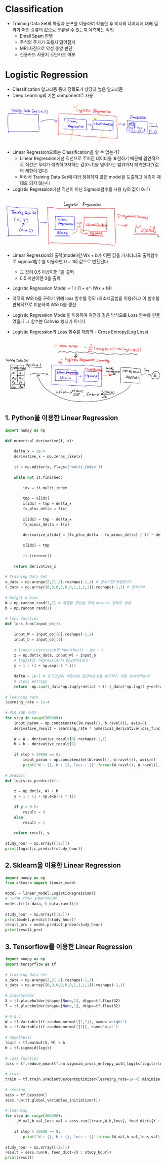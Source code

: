 # Classification

- Training Data Set의 특징과 분포를 이용하여 학습한 후 미지의 데이터에 대해 결과가 어떤 종류의 값으로 분류될 수 있는지 예측하는 작업
  - Email Spam 판별
  - 주식의 주가가 오를지 떨어질지
  - MRI 사진으로 악성 종양 판단
  - 신용카드 사용지 도난카드 여부



# Logistic Regression

- Classification 알고리즘 중에 정확도가 상당히 높은 알고리즘
- Deep Learning의 기본 component로 사용

![image-20210302110048634](md-images/image-20210302110048634.png)

- Linear Regression으로는 Classification을 할 수 없는가?
  - Linear Regression에선 직선으로 주어진 데이터를 표현하기 때문에 필연적으로 직선은 우리가 예측하고자하는 값(0~1)을 넘어가는 범위까지 예측한다(Y값의 제한이 없다)
  - 따라서 Training Data Set에 따라 정확하지 않은 model을 도출하고 예측이 제대로 되지 않는다
- Logistic Regression에선 직선이 아닌 Sigmoid함수를 사용 (y의 값이 0~1)

![image-20210302113940352](md-images/image-20210302113940352.png)

- Linear Regression의 출력(model)인 Wx + b가 어떤 값을 가지더라도 출력함수로 sigmoid함수를 이용하면 0 ~ 1의 값으로 변환된다
  - 그 값이 0.5 이상이면 1을 출력
  - 0.5 미만이면 0을 출력

- Logistic Regression Model = 1 / (1 + e^-(Wx + b))
- 최적의 W와 b를 구하기 위해 loss 함수를 정의 (최소제곱법을 이용)하고 이 함수를 반복적으로 미분하여 W와 b를 갱신
- Logistic Regression Model을 이용하여 이전과 같은 방식으로 Loss 함수를 만들었을때 그 함수는 Convex 형태가 아니다

- Logistic Regression의 Loss 함수를 재정의 - Cross Entropy(Log Loss)

![image-20210302133434605](md-images/image-20210302133434605.png)



## 1. Python을 이용한 Linear Regression

```python
import numpy as np

def numerical_derivative(f, x):
    
    delta_x = 1e-4
    derivative_x = np.zeros_like(x)
    
    it = np.nditer(x, flags=['multi_index'])
    
    while not it.finished:
        
        idx = it.multi_index 
        
        tmp = x[idx] 
        x[idx] = tmp + delta_x
        fx_plus_delta = f(x) 
        
        x[idx] = tmp - delta_x
        fx_minus_delta = f(x) 
        
        derivative_x[idx] = (fx_plus_delta - fx_minus_delta) / (2 * delta_x)
        
        x[idx] = tmp
        
        it.iternext()
        
    return derivative_x

# Training Data Set
x_data = np.arange(2,21,2).reshape(-1,1) # 공부시간(독립변수)
t_data = np.array([0,0,0,0,0,0,1,1,1,1]).reshape(-1,1) # 합격여부

# Weight & bias
W = np.random.rand(1,1) # 행렬곱 연산을 위해 matrix 형태로 생성
b = np.random.rand(1)

# loss function
def loss_func(input_obj):
    
    input_W = input_obj[0].reshape(-1,1)
    input_b = input_obj[1]
    
    # linear regression의 hpyothesis : Wx + b
    z = np.dot(x_data, input_W) + input_b
    # logistic regression의 hpyothesis
    y = 1 / (1 + np.exp(-1 * z))
    
    delta = 1e-7 # 로그연산시 무한대로 발산하는것을 방지하기 위한 수치처리방식
    # cross entropy
    return -np.sum(t_data*np.log(y+delta) + (1-t_data)*np.log(1-y+delta))

# learning rate
learning_rate = 1e-4

# 학습 (GD 수행)
for step in range(300000):
    input_param = np.concatenate((W.ravel(), b.ravel()), axis=0)
    derivative_result = learning_rate * numerical_derivative(loss_func, input_param)
    
    W = W - derivative_result[0].reshape(-1,1)
    b = b - derivative_result[1]
    
    if step % 30000 == 0:
        input_param = np.concatenate((W.ravel(), b.ravel()), axis=0)
        print('W : {}, b : {}, loss : {}'.format(W.ravel(), b.ravel(), loss_func(input_param )))

# predict
def logistic_predict(x):
    
    z = np.dot(x, W) + b
    y = 1 / (1 + np.exp(-1 * z))
    
    if y < 0.5:
        result = 0
    else:
        result = 1
        
    return result, y

study_hour = np.array([[13]])
print(logistic_predict(study_hour))
```



## 2. Sklearn을 이용한 Linear Regression

```python
import numpy as np
from sklearn import linear_model

model = linear_model.LogisticRegression()
# 두번째 인자는 1차원이어야함
model.fit(x_data, t_data.ravel())

study_hour = np.array([[13]])
print(model.predict(study_hour))
result_pro = model.predict_proba(study_hour)
print(result_pro)
```



## 3. Tensorflow를 이용한 Linear Regression

```python
import numpy as np
import tensorflow as tf

# training data set
x_data = np.arange(2,21,2).reshape(-1,1)
t_data = np.array([0,0,0,0,0,0,1,1,1,1]).reshape(-1,1)

# placeholder
X = tf.placeholder(shape=[None,1], dtype=tf.float32)
T = tf.placeholder(shape=[None,1], dtype=tf.float32)

# W & b
W = tf.Variable(tf.random.normal([1,1]), name='weight')
b = tf.Variable(tf.random.normal([1]), name='bias')

# Hypothesis
logit = tf.matmul(X, W) + b
H = tf.sigmoid(logit)

# Loss function
loss = tf.reduce_mean(tf.nn.sigmoid_cross_entropy_with_logits(logits=logit, labels=T))

# train
train = tf.train.GradientDescentOptimizer(learning_rate=1e-4).minimize(loss)

# session
sess = tf.Session()
sess.run(tf.global_variables_initializer())

# learning
for step in range(300000):
    _,W_val,b_val,loss_val = sess.run([train,W,b,loss], feed_dict={X : x_data, T : t_data})
    
    if step % 30000 == 0:
        print('W : {}, b : {}, loss : {}'.format(W_val,b_val,loss_val))
        
study_hour = np.array([[12]])
result = sess.run(H, feed_dict={X : study_hour})
print(result)
```



